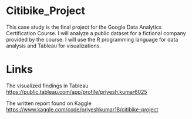 # Citibike_Project
This case study is the final project for the Google Data Analytics Certification Course. I will analyze a public dataset for a fictional company provided by the course. I will use the R programming language for 
data analysis and Tableau for visualizations.

# Links
The visualized findings in Tableau
https://public.tableau.com/app/profile/priyesh.kumar6025

The written report found on Kaggle
https://www.kaggle.com/code/priyeshkumar18/citibike-project
